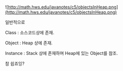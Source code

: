 ![http://math.hws.edu/javanotes/c5/objectsInHeap.png](http://math.hws.edu/javanotes/c5/objectsInHeap.png)

일반적으로

Class : 소스코드상에 존재.

Object : Heap 상에 존재.

Instance : Stack 상에 존재하며 Heap에 있는 Object를 참조.

참 쉽죠잉?